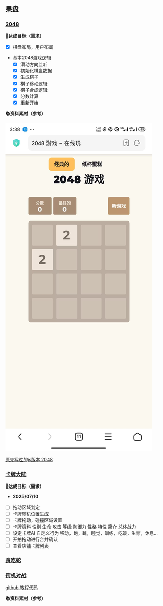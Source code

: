 ## 果盘

### [2048](../fruit/cake2048/)

**🎯达成目标（需求）**

- [X] 棋盘布局，用户布局
- 基本2048游戏逻辑
  - [X] 滑动方向监听
  - [X] 初始化棋盘数据
  - [X] 生成棋子
  - [X] 棋子移动逻辑
  - [X] 棋子合成逻辑
  - [X] 分数计算
  - [X] 重新开始

**📚资料素材（参考）**

![2048 界面参考](./_images/cake2048_01.jpg)

[原先写过的js版本 2048](https://github.com/onlyLucky/2048)

### [卡牌大陆](../fruit/CardLand/)

**🎯达成目标（需求）**

- **2025/07/10**
  
- [ ] 拖动区域划定
- [ ] 卡牌随机位置生成
- [ ] 卡牌拖动，碰撞区域设置
- [ ] 卡牌资料 性别 生命 攻击 等级 防御力 性格 特性 简介 总体战力
- [ ] 设定卡牌AI 自定义行为 移动，跑，跳，睡觉，训练，吃饭，生育，休息...
- [ ] 开拍拖动进行合并确认
- [ ] 查看店铺卡牌列表

### [贪吃蛇](../fruit/GreedySnake/)

### [街机对战](../fruit/ArcadeBattle/)

[github 教程代码](https://github.com/nicolasbize/fists-of-fury-course)



**📚资料素材（参考）**

